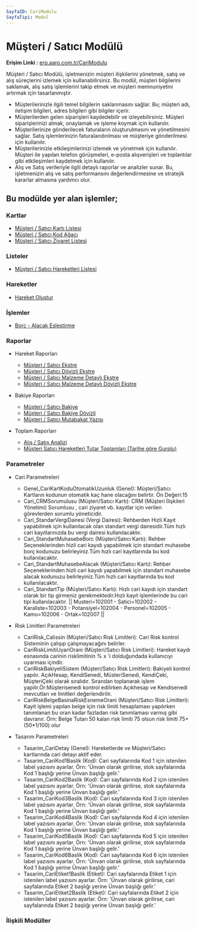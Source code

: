 ```yaml
---
SayfaID: CariModulu
SayfaTipi: Modul
---
```


# Müşteri / Satıcı Modülü

**Erişim Linki :** [erp.aaro.com.tr/CariModulu](https://erp.aaro.com.tr/CariModulu)

Müşteri / Satıcı Modülü, işletmenizin müşteri ilişkilerini yönetmek, satış ve alış süreçlerini izlemek için kullanabilirsiniz. 
Bu modül, müşteri bilgilerini saklamak, alış satış işlemlerini takip etmek ve müşteri memnuniyetini artırmak için tasarlanmıştır.

- Müşterilerinizle ilgili temel bilgilerin saklanmasını sağlar. Bu; müşteri adı, iletişim bilgileri, adres bilgileri gibi bilgiler içerir.
- Müşterilerden gelen siparişleri kaydedebilir ve izleyebilirsiniz. Müşteri siparişlerinizi almak, onaylamak ve işleme koymak için kullanılır.
- Müşterilerinize gönderilecek faturaların oluşturulmasını ve yönetilmesini sağlar. Satış işlemlerinizin faturalandırılması ve müşteriye gönderilmesi için kullanılır.
- Müşterilerinizle etkileşimlerinizi izlemek ve yönetmek için kullanılır. Müşteri ile yapılan telefon görüşmeleri, e-posta alışverişleri ve toplantılar gibi etkileşimleri kaydetmek için kullanılır.
- Alış ve Satış verileriyle ilgili detaylı raporlar ve analizler sunar. Bu, işletmenizin alış ve satış performansını değerlendirmesine ve stratejik kararlar almasına yardımcı olur.

## Bu modülde yer alan işlemler;

### Kartlar

- [Müşteri / Satıcı Kartı Listesi](../MusteriSatici/MusteriSaticiKartiListesi.md)
- [Müşteri / Satıcı Kod Ağacı](../MusteriSatici/MusteriSaticiKodAgaci.md)
- [Müşteri / Satıcı Ziyaret Listesi](../MusteriSatici/MusteriSaticiZiyaretListesi.md)

### Listeler

- [Müşteri / Satıcı Hareketleri Listesi](../MusteriSatici/MusteriSaticiHareketleriListesi.md)

### Hareketler

- [Hareket Oluştur](../MusteriSatici/HareketOlustur.md)

### İşlemler 

- [Borç - Alacak Eşleştirme](../MusteriSatici/HareketOlustur.md)

### Raporlar

- Hareket Raporları
    - [Müşteri / Satıcı Ekstre](../MusteriSatici/MusteriSaticiKartiListesi.md)
    - [Müşteri / Satıcı Dövizli Ekstre](../MusteriSatici/MusteriSaticiKartiListesi.md)
    - [Müşteri / Satıcı Malzeme Detaylı Ekstre](../MusteriSatici/MusteriSaticiKartiListesi.md)
    - [Müşteri / Satıcı Malzeme Detaylı Dövizli Ekstre](../MusteriSatici/MusteriSaticiKartiListesi.md)

- Bakiye Raporları
    - [Müşteri / Satıcı Bakiye](../MusteriSatici/MusteriSaticiKartiListesi.md)
    - [Müşteri / Satıcı Bakiye Dövizli](../MusteriSatici/MusteriSaticiKartiListesi.md)
    - [Müşteri / Satıcı Mutabakat Yazısı](../MusteriSatici/MusteriSaticiKartiListesi.md)

- Toplam Raporları
    - [Alış / Satış Analizi](../MusteriSatici/MusteriSaticiKartiListesi.md)
    - [Müşteri Satıcı Hareketleri Tutar Toplamları (Tarihe göre Gurplu)](../MusteriSatici/MusteriSaticiKartiListesi.md)


### Parametreler

- Cari Parametreleri
    - Genel_CariKartKoduOtomatikUzunluk (Genel): Müşteri/Satıcı Kartların kodunun otomatik kaç hane olacağını belirtir. Ön Değeri:15
    - Cari_CRMSorumulusu (Müşteri/Satıcı Kartı): CRM (Müşteri İlişkileri Yönetimi) Sorumlusu , cari ziyaret vb. kayıtlar için verilen görevlerden sorumlu yöneticidir.
    - Cari_StandarVergiDairesi (Vergi Dairesi): Rehberden Hizli Kayıt yapabilmek için kullanılacak olan standart vergi dairesidir.Tüm hızlı cari kayıtlarınızda bu vergi dairesi kullanılacaktır.
    - Cari_StandartMuhasebeBorc (Müşteri/Satıcı Kartı): Rehber Seçeneklerinden hizli cari kayıdı yapabilmek için standart muhasebe borç kodunuzu belirleyiniz.Tüm hızlı cari kayıtlarında bu kod kullanılacaktır.
    - Cari_StandartMuhasebeAlacak (Müşteri/Satıcı Kartı): Rehber Seçeneklerinden hizli cari kayıdı yapabilmek için standart muhasebe alacak kodunuzu belirleyiniz.Tüm hızlı cari kayıtlarında bu kod kullanılacaktır.
    - Cari_StandartTip (Müşteri/Satıcı Kartı): Hızlı cari kayıdı için standart olarak bir tip girmeniz gerekmektedir.Hızlı kayıt işlemlerinde bu cari tipi kullanılacaktır. || Musteri=102001 - Satici=102002 - Karaliste=102003 - Potansiyel=102004 - Personel=102005 - Kamu=102006 - Ortak=102007 ||

- Risk Limitleri Parametreleri
    - CariRisk_Calissin (Müşteri/Satıcı Risk Limitleri): Cari Risk kontrol Sisteminin çalışıp çalışmayacağını belirler.
    - CariRiskLimitiUyariOrani (Müşteri/Satıcı Risk Limitleri): Hareket kaydı esnasında carinin risklimitinin % x 'i dolduğundada kullanıcıyı uyarması içindir.
    - CariRiskBakiyeliSistem (Müşteri/Satıcı Risk Limitleri): Bakiyeli kontrol yapılır. AçıkHesap, KendiSenedi, MüsteriSenedi, KendiÇeki, MüşteriÇeki olarak sıralıdır. Sırandan toplanarak işlem yapilir.Ör:Müşterisenedi kontrol edilirken Açıkhesap ve Kendisenedi mevcutları ve limitleri değerlendirilir.
    - CariRiskBelgeBasinaRiskEsnemeOrani (Müşteri/Satıcı Risk Limitleri): Kayit işlemi yapılan belge için risk limiti hesaplaması yapılırken tanımlanan bu oran kadar fazladan risk tanımlaması varmış gibi davranır. Örn: Belge Tutarı 50 kalan risk limiti 75 olsun risk limiti 75+(50*1/100) olur
    
- Tasarım Parametreleri
    - Tasarim_CariDetay (Genel): Hareketlerde ve Müşteri/Satıcı kartlarında cari detayı aktif eder.
    - Tasarim_CariKod1Baslik (Kod): Cari sayfalarında Kod 1 için istenilen label yazısını ayarlar. Örn: 'Ünvan olarak girilirse, stok sayfalarında Kod 1 başlığı yerine Ünvan başlığı gelir.'
    - Tasarim_CariKod2Baslik (Kod): Cari sayfalarında Kod 2 için istenilen label yazısını ayarlar. Örn: 'Ünvan olarak girilirse, stok sayfalarında Kod 1 başlığı yerine Ünvan başlığı gelir.'
    - Tasarim_CariKod3Baslik (Kod): Cari sayfalarında Kod 3 için istenilen label yazısını ayarlar. Örn: 'Ünvan olarak girilirse, stok sayfalarında Kod 1 başlığı yerine Ünvan başlığı gelir.'
    - Tasarim_CariKod4Baslik (Kod): Cari sayfalarında Kod 4 için istenilen label yazısını ayarlar. Örn: 'Ünvan olarak girilirse, stok sayfalarında Kod 1 başlığı yerine Ünvan başlığı gelir.'
    - Tasarim_CariKod5Baslik (Kod): Cari sayfalarında Kod 5 için istenilen label yazısını ayarlar. Örn: 'Ünvan olarak girilirse, stok sayfalarında Kod 1 başlığı yerine Ünvan başlığı gelir.'
    - Tasarim_CariKod6Baslik (Kod): Cari sayfalarında Kod 6 için istenilen label yazısını ayarlar. Örn: 'Ünvan olarak girilirse, stok sayfalarında Kod 1 başlığı yerine Ünvan başlığı gelir.'
    - Tasarim_CariEtiket1Baslik (Etiket): Cari sayfalarında Etiket 1 için istenilen label yazısını ayarlar. Örn: 'Ünvan olarak girilirse, cari sayfalarında Etiket 2 başlığı yerine Ünvan başlığı gelir.'
    - Tasarim_CariEtiket2Baslik (Etiket): Cari sayfalarında Etiket 2 için istenilen label yazısını ayarlar. Örn: 'Ünvan olarak girilirse, cari sayfalarında Etiket 2 başlığı yerine Ünvan başlığı gelir.'

### İlişkili Modüller
